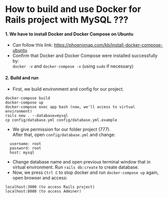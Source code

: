# How to build and use Docker for Rails project with MySQL ???

#### 1. We have to install Docker and Docker Compose on Ubuntu
* Can follow this link: https://phoenixnap.com/kb/install-docker-compose-ubuntu
* Confirm that Docker and Docker Compose were installed successfully by: <br>
`docker -v` and `docker-compose -v` (using `sudo` if necessary)

#### 2. Build and run
* First, we build environment and config for our project.
```
docker-compose build
docker-compose up
docker-compose exec app bash (now, we'll access to virtual environment)
rails new . --database=mysql
cp config/database.yml config/database.yml.example 
```  
* We give permission for our folder project (777). <br>
After that, open `config/database.yml` and change:
```
  username: root
  password: root
  host: mysql
```
* Change database name and open previous terminal window that in virtual environment. Run `rails db:create` 
to create database. 
* Now, we press `Ctrl C` to stop docker and run `docker-compose up` again, open browser and access:
```
localhost:3000 (to access Rails project)
localhost:8080 (to access Adminer)
```
